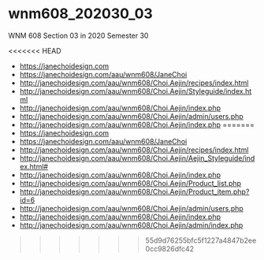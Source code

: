 # wnm608_202030_03
WNM 608 Section 03 in 2020 Semester 30

<<<<<<< HEAD



- https://janechoidesign.com
- https://janechoidesign.com/aau/wnm608/JaneChoi 
- http://janechoidesign.com/aau/wnm608/Choi.Aejin/recipes/index.html
- http://janechoidesign.com/aau/wnm608/Choi.Aejin/Styleguide/index.html
- http://janechoidesign.com/aau/wnm608/Choi.Aejin/index.php
- http://janechoidesign.com/aau/wnm608/Choi.Aejin/admin/users.php
- http://janechoidesign.com/aau/wnm608/Choi.Aejin/index.php
=======
- https://janechoidesign.com
- https://janechoidesign.com/aau/wnm608/JaneChoi 
- http://janechoidesign.com/aau/wnm608/Choi.Aejin/recipes/index.html
- http://janechoidesign.com/aau/wnm608/Choi.Aejin/Aejin_Styleguide/index.html#
- http://janechoidesign.com/aau/wnm608/Choi.Aejin/index.php
- http://janechoidesign.com/aau/wnm608/Choi.Aejin/Product_list.php
- http://janechoidesign.com/aau/wnm608/Choi.Aejin/Product_item.php?id=6
- http://janechoidesign.com/aau/wnm608/Choi.Aejin/admin/users.php
- http://janechoidesign.com/aau/wnm608/Choi.Aejin/index.php
- http://janechoidesign.com/aau/wnm608/Choi.Aejin/admin/index.php


>>>>>>> 55d9d76255bfc5f1227a4847b2ee0cc9826dfc42
